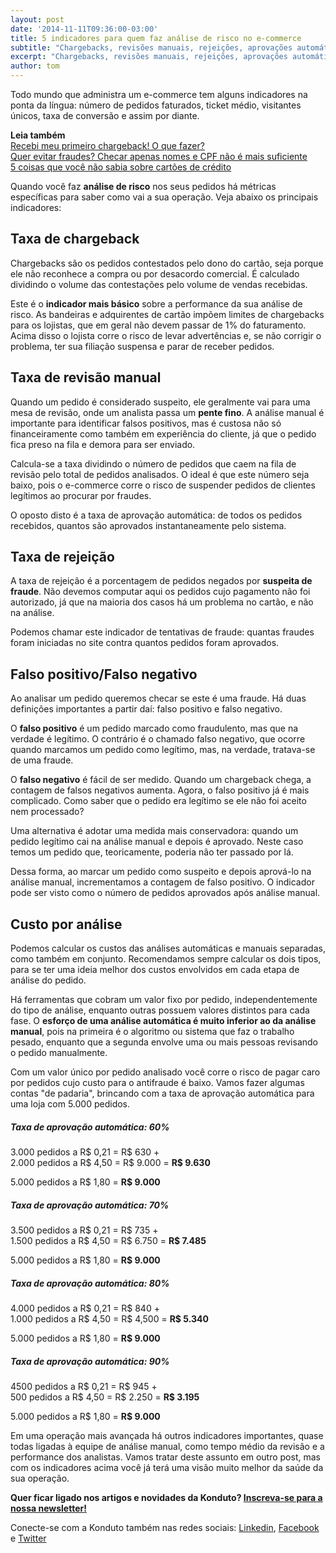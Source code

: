 ```yaml
---
layout: post
date: '2014-11-11T09:36:00-03:00'
title: 5 indicadores para quem faz análise de risco no e-commerce
subtitle: "Chargebacks, revisões manuais, rejeições, aprovações automáticas. Você sabe tudo isso de cabeça?"
excerpt: "Chargebacks, revisões manuais, rejeições, aprovações automáticas. Você sabe tudo isso de cabeça?"
author: tom
---
```

Todo mundo que administra um e-commerce tem alguns indicadores na ponta da língua: número de pedidos faturados, ticket médio, visitantes únicos, taxa de conversão e assim por diante.

**Leia também**  
[Recebi meu primeiro chargeback! O que fazer?](https://blog.konduto.com/pt/2014/09/o-que-fazer-quando-recebe-o-primeiro-chargeback?utm_source=konduto&utm_medium=blog&utm_campaign=conteudo)  
[Quer evitar fraudes? Checar apenas nomes e CPF não é mais suficiente](https://blog.konduto.com/pt/2014/10/porque-checar-apenas-nome-e-cpf-ja-nao-e-suficiente-na-analise-manual?utm_source=konduto&utm_medium=blog&utm_campaign=conteudo)  
[5 coisas que você não sabia sobre cartões de crédito](https://blog.konduto.com/pt/2014/09/5-coisas-que-voce-nao-sabia-sobre-cartao-de-credito?utm_source=konduto&utm_medium=blog&utm_campaign=conteudo)  

Quando você faz **análise de risco** nos seus pedidos há métricas específicas para saber como vai a sua operação. Veja abaixo os principais indicadores:

## Taxa de chargeback
Chargebacks são os pedidos contestados pelo dono do cartão, seja porque ele não reconhece a compra ou por desacordo comercial. É calculado dividindo o volume das contestações pelo volume de vendas recebidas.

Este é o **indicador mais básico** sobre a performance da sua análise de risco. As bandeiras e adquirentes de cartão impõem limites de chargebacks para os lojistas, que em geral não devem passar de 1% do faturamento. Acima disso o lojista corre o risco de levar advertências e, se não corrigir o problema, ter sua filiação suspensa e parar de receber pedidos.

## Taxa de revisão manual
Quando um pedido é considerado suspeito, ele geralmente vai para uma mesa de revisão, onde um analista passa um **pente fino**. A análise manual é importante para identificar falsos positivos, mas é custosa não só financeiramente como também em experiência do cliente, já que o pedido fica preso na fila e demora para ser enviado.

Calcula-se a taxa dividindo o número de pedidos que caem na fila de revisão pelo total de pedidos analisados. O ideal é que este número seja baixo, pois o e-commerce corre o risco de suspender pedidos de clientes legítimos ao procurar por fraudes.

O oposto disto é a taxa de aprovação automática: de todos os pedidos recebidos, quantos são aprovados instantaneamente pelo sistema.

## Taxa de rejeição
A taxa de rejeição é a porcentagem de pedidos negados por **suspeita de fraude**. Não devemos computar aqui os pedidos cujo pagamento não foi autorizado, já que na maioria dos casos há um problema no cartão, e não na análise.

Podemos chamar este indicador de tentativas de fraude: quantas fraudes foram iniciadas no site contra quantos pedidos foram aprovados.

## Falso positivo/Falso negativo
Ao analisar um pedido queremos checar se este é uma fraude. Há duas definições importantes a partir daí: falso positivo e falso negativo.

O **falso positivo** é um pedido marcado como fraudulento, mas que na verdade é legítimo. O contrário é o chamado falso negativo, que ocorre quando marcamos um pedido como legítimo, mas, na verdade, tratava-se de uma fraude.

O **falso negativo** é fácil de ser medido. Quando um chargeback chega, a contagem de falsos negativos aumenta. Agora, o falso positivo já é mais complicado. Como saber que o pedido era legítimo se ele não foi aceito nem processado?

Uma alternativa é adotar uma medida mais conservadora: quando um pedido legítimo cai na análise manual e depois é aprovado. Neste caso temos um pedido que, teoricamente, poderia não ter passado por lá.

Dessa forma, ao marcar um pedido como suspeito e depois aprová-lo na análise manual, incrementamos a contagem de falso positivo. O indicador pode ser visto como o número de pedidos aprovados após análise manual.

## Custo por análise
Podemos calcular os custos das análises automáticas e manuais separadas, como também em conjunto. Recomendamos sempre calcular os dois tipos, para se ter uma ideia melhor dos custos envolvidos em cada etapa de análise do pedido.

Há ferramentas que cobram um valor fixo por pedido, independentemente do tipo de análise, enquanto outras possuem valores distintos para cada fase. O **esforço de uma análise automática é muito inferior ao da análise manual**, pois na primeira é o algoritmo ou sistema que faz o trabalho pesado, enquanto que a segunda envolve uma ou mais pessoas revisando o pedido manualmente.

Com um valor único por pedido analisado você corre o risco de pagar caro por pedidos cujo custo para o antifraude é baixo. Vamos fazer algumas contas "de padaria", brincando com a taxa de aprovação automática para uma loja com 5.000 pedidos.

##### Taxa de aprovação automática: 60%

3.000 pedidos a R$ 0,21 = R$ 630 +  
2.000 pedidos a R$ 4,50 = R$ 9.000 = **R$ 9.630**

5.000 pedidos a R$ 1,80 = **R$ 9.000**

##### Taxa de aprovação automática: 70%

3.500 pedidos a R$ 0,21 = R$ 735 +  
1.500 pedidos a R$ 4,50 = R$ 6.750 = **R$ 7.485**

5.000 pedidos a R$ 1,80 = **R$ 9.000**

##### Taxa de aprovação automática: 80%

4.000 pedidos a R$ 0,21 = R$ 840 +  
1.000 pedidos a R$ 4,50 = R$ 4,500 = **R$ 5.340**

5.000 pedidos a R$ 1,80 = **R$ 9.000**

##### Taxa de aprovação automática: 90%

4500 pedidos a R$ 0,21 = R$ 945 +  
500 pedidos a R$ 4,50 = R$ 2.250 = **R$ 3.195**

5.000 pedidos a R$ 1,80 = **R$ 9.000**

Em uma operação mais avançada há outros indicadores importantes, quase todas ligadas à equipe de análise manual, como tempo médio da revisão e a performance dos analistas. Vamos tratar deste assunto em outro post, mas com os indicadores acima você já terá uma visão muito melhor da saúde da sua operação.

**Quer ficar ligado nos artigos e novidades da Konduto? [Inscreva-se para a nossa newsletter!](http://eepurl.com/2jpuz)**

Conecte-se com a Konduto também nas redes sociais: [Linkedin](https://www.linkedin.com/company/konduto), [Facebook](https://www.facebook.com/konduto) e [Twitter](https://twitter.com/KondutoBR)